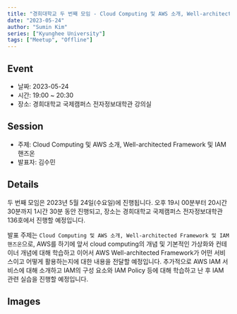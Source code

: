 ```yaml
---
title: "경희대학교 두 번째 모임 - Cloud Computing 및 AWS 소개, Well-architected Framework 및 IAM 핸즈온"
date: "2023-05-24"
author: "Sumin Kim"
series: ["Kyunghee University"]
tags: ["Meetup", "Offline"]
---
```


## Event

- 날짜: 2023-05-24
- 시간: 19:00 ~ 20:30
- 장소: 경희대학교 국제캠퍼스 전자정보대학관 강의실

## Session

- 주제: Cloud Computing 및 AWS 소개, Well-architected Framework 및 IAM 핸즈온
- 발표자: 김수민

## Details

두 번째 모임은 2023년 5월 24일(수요일)에 진행됩니다.
오후 19시 00분부터 20시간 30분까지 1시간 30분 동안 진행되고, 장소는 경희대학교 국제캠퍼스 전자정보대학관 136호에서 진행할 예정입니다.

발표 주제는 `Cloud Computing 및 AWS 소개, Well-architected Framework 및 IAM 핸즈온`으로, AWS를 하기에 앞서 cloud computing의 개념 및 기본적인 가상화와 컨테이너 개념에 대해 학습하고 이어서 AWS Well-architected Framework가 어떤 서비스이고 어떻게 활용하는지에 대한 내용을 전달할 예정입니다. 추가적으로 AWS IAM 서비스에 대해 소개하고 IAM의 구성 요소와 IAM Policy 등에 대해 학습하고 난 후 IAM 관련 실습을 진행할 예정입니다.

## Images

